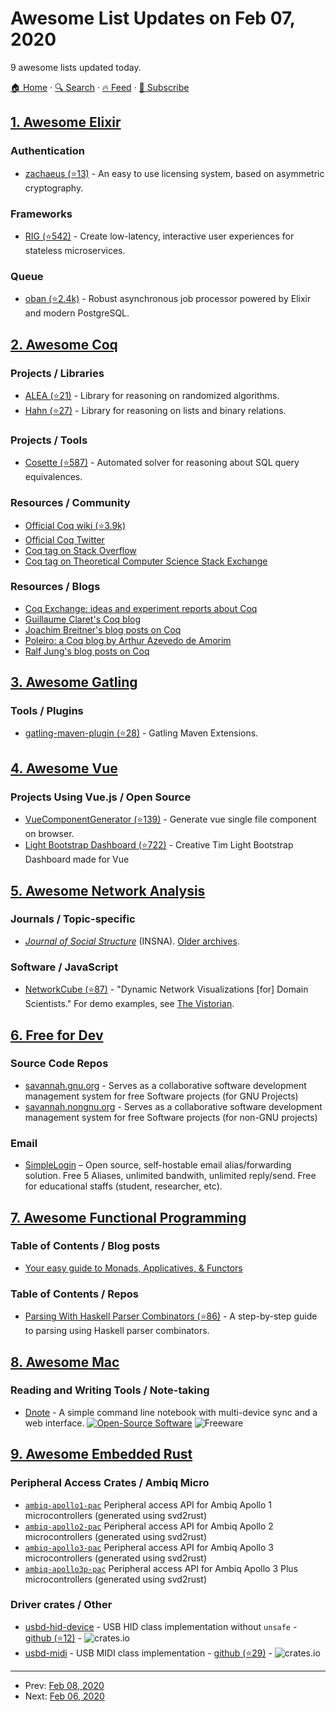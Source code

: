 # Awesome List Updates on Feb 07, 2020

9 awesome lists updated today.

[🏠 Home](/README.md) · [🔍 Search](https://www.trackawesomelist.com/search/) · [🔥 Feed](https://www.trackawesomelist.com/rss.xml) · [📮 Subscribe](https://trackawesomelist.us17.list-manage.com/subscribe?u=d2f0117aa829c83a63ec63c2f&id=36a103854c)



## [1. Awesome Elixir](/content/h4cc/awesome-elixir/README.md)

### Authentication

*   [zachaeus (⭐13)](https://github.com/railsmechanic/zachaeus) - An easy to use licensing system, based on asymmetric cryptography.

### Frameworks

*   [RIG (⭐542)](https://github.com/Accenture/reactive-interaction-gateway) - Create low-latency, interactive user experiences for stateless microservices.

### Queue

*   [oban (⭐2.4k)](https://github.com/sorentwo/oban) - Robust asynchronous job processor powered by Elixir and modern PostgreSQL.

## [2. Awesome Coq](/content/coq-community/awesome-coq/README.md)

### Projects / Libraries

*   [ALEA (⭐21)](https://github.com/coq-community/alea) - Library for reasoning on randomized algorithms.
*   [Hahn (⭐27)](https://github.com/vafeiadis/hahn) - Library for reasoning on lists and binary relations.

### Projects / Tools

*   [Cosette (⭐587)](https://github.com/uwdb/Cosette) - Automated solver for reasoning about SQL query equivalences.

### Resources / Community

*   [Official Coq wiki (⭐3.9k)](https://github.com/coq/coq/wiki)
*   [Official Coq Twitter](https://twitter.com/CoqLang)
*   [Coq tag on Stack Overflow](https://stackoverflow.com/questions/tagged/coq)
*   [Coq tag on Theoretical Computer Science Stack Exchange](https://cstheory.stackexchange.com/questions/tagged/coq)

### Resources / Blogs

*   [Coq Exchange: ideas and experiment reports about Coq](https://project.inria.fr/coqexchange/news/)
*   [Guillaume Claret's Coq blog](http://coq-blog.clarus.me)
*   [Joachim Breitner's blog posts on Coq](http://www.joachim-breitner.de/blog/tag/Coq)
*   [Poleiro: a Coq blog by Arthur Azevedo de Amorim](http://poleiro.info)
*   [Ralf Jung's blog posts on Coq](https://www.ralfj.de/blog/categories/coq.html)

## [3. Awesome Gatling](/content/aliesbelik/awesome-gatling/README.md)

### Tools / Plugins

*   [gatling-maven-plugin (⭐28)](https://github.com/gatling/gatling-maven-plugin) - Gatling Maven Extensions.

## [4. Awesome Vue](/content/vuejs/awesome-vue/README.md)

### Projects Using Vue.js / Open Source

*   [VueComponentGenerator (⭐139)](https://github.com/ChangJoo-Park/vue-component-generator) - Generate vue single file component on browser.
*   [Light Bootstrap Dashboard (⭐722)](https://github.com/creativetimofficial/vue-light-bootstrap-dashboard) - Creative Tim Light Bootstrap Dashboard made for Vue

## [5. Awesome Network Analysis](/content/briatte/awesome-network-analysis/README.md)

### Journals / Topic-specific

*   *[Journal of Social Structure](https://www.exeley.com/journal/journal_of_social_structure)* (INSNA). [Older archives](http://www.cmu.edu/joss).

### Software / JavaScript

*   [NetworkCube (⭐87)](https://github.com/networkcube/networkcube) - "Dynamic Network Visualizations \[for] Domain Scientists." For demo examples, see [The Vistorian](https://networkcube.github.io/vistorian/).

## [6. Free for Dev](/content/ripienaar/free-for-dev/README.md)

### Source Code Repos

*   [savannah.gnu.org](https://savannah.gnu.org/) - Serves as a collaborative software development management system for free Software projects (for GNU Projects)
*   [savannah.nongnu.org](https://savannah.nongnu.org/) - Serves as a collaborative software development management system for free Software projects (for non-GNU projects)

### Email

*   [SimpleLogin](https://simplelogin.io/) – Open source, self-hostable email alias/forwarding solution. Free 5 Aliases, unlimited bandwith, unlimited reply/send. Free for educational staffs (student, researcher, etc).

## [7. Awesome Functional Programming](/content/lucasviola/awesome-functional-programming/README.md)

### Table of Contents / Blog posts

*   [Your easy guide to Monads, Applicatives, & Functors](https://medium.com/@lettier/your-easy-guide-to-monads-applicatives-functors-862048d61610)

### Table of Contents / Repos

*   [Parsing With Haskell Parser Combinators (⭐86)](https://github.com/lettier/parsing-with-haskell-parser-combinators) - A step-by-step guide to parsing using Haskell parser combinators.

## [8. Awesome Mac](/content/jaywcjlove/awesome-mac/README.md)

### Reading and Writing Tools / Note-taking

*   [Dnote](https://www.getdnote.com/) - A simple command line notebook with multi-device sync and a web interface. [![Open-Source Software](https://jaywcjlove.github.io/sb/ico/min-oss.svg "Open Source Software")](https://github.com/dnote/dnote) ![Freeware](https://jaywcjlove.github.io/sb/ico/min-free.svg "Freeware")

## [9. Awesome Embedded Rust](/content/rust-embedded/awesome-embedded-rust/README.md)

### Peripheral Access Crates / Ambiq Micro

*   [`ambiq-apollo1-pac`](https://crates.io/crates/ambiq-apollo1-pac) Peripheral access API for Ambiq Apollo 1 microcontrollers (generated using svd2rust)
*   [`ambiq-apollo2-pac`](https://crates.io/crates/ambiq-apollo2-pac) Peripheral access API for Ambiq Apollo 2 microcontrollers (generated using svd2rust)
*   [`ambiq-apollo3-pac`](https://crates.io/crates/ambiq-apollo3-pac) Peripheral access API for Ambiq Apollo 3 microcontrollers (generated using svd2rust)
*   [`ambiq-apollo3p-pac`](https://crates.io/crates/ambiq-apollo3p-pac) Peripheral access API for Ambiq Apollo 3 Plus microcontrollers (generated using svd2rust)

### Driver crates / Other

*   [usbd-hid-device](http://crates.io/crates/usbd-hid-device) - USB HID class implementation without `unsafe` - [github (⭐12)](https://github.com/agalakhov/usbd-hid-device) - ![crates.io](https://img.shields.io/crates/v/usbd-hid-device.svg)
*   [usbd-midi](http://crates.io/crates/usbd-midi) - USB MIDI class implementation - [github (⭐29)](https://github.com/btrepp/usbd-midi) - ![crates.io](https://img.shields.io/crates/v/usbd-midi.svg)

---

- Prev: [Feb 08, 2020](/content/2020/02/08/README.md)
- Next: [Feb 06, 2020](/content/2020/02/06/README.md)